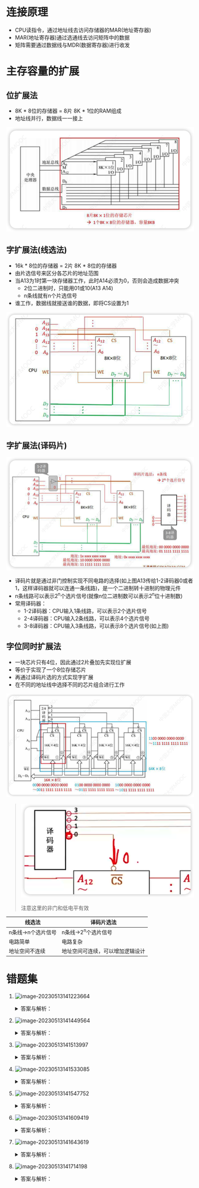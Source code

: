 # 连接原理

- CPU读指令，通过地址线去访问存储器的MAR(地址寄存器)
- MAR(地址寄存器)通过选通线去访问矩阵中的数据
- 矩阵需要通过数据线与MDR(数据寄存器)进行收发

# 主存容量的扩展

## 位扩展法

- 8K * 8位的存储器 = 8片 8K * 1位的RAM组成
- 地址线并行，数据线一一接上

![image-20230511200501815](../../assets/images/image-20230511200501815.png)

## 字扩展法(线选法)

- 16k * 8位的存储器 = 2片 8K * 8位的存储器
- 由片选信号来区分各芯片的地址范围
- 当A13为1时第一块存储器工作，此时A14必须为0，否则会造成数据冲突
  - 2位二进制时，只能用01或10(A13 A14)
  - n条线就有n个片选信号
- 谁工作，数据线就接送谁的数据，即将CS设置为1

![image-20230511200928880](../../assets/images/image-20230511200928880.png)

## 字扩展法(译码片)

![image-20230511202001081](../../assets/images/image-20230511202001081.png)

- 译码片就是通过非门控制实现不同电路的选择(如上图A13传给1-2译码器0或者1，这样译码器就可以连通一条线路)，是一个二进制转十进制的物理元件
- n条线路可以表示2<sup>n</sup>个选片信号(就像n位二进制数可以表示2<sup>n</sup>位十进制数)
- 常用译码器：
  - 1-2译码器：CPU输入1条线路，可以表示2个选片信号
  - 2-4译码器：CPU输入2条线路，可以表示4个选片信号
  - 3-8译码器：CPU输入3条线路，可以表示8个选片信号(如上图)

## 字位同时扩展法

- 一块芯片只有4位，因此通过2片叠加先实现位扩展
- 等价于实现了一个8位存储芯片
- 再通过译码片选的方式实现字扩展
- 在不同的地址线中选择不同的芯片组合进行工作

![image-20230511203250950](../../assets/images/image-20230511203250950.png)

> ![image-20230511204612448](../../assets/images/image-20230511204612448.png)
>
> 注意这里的非门和低电平有效

| 线选法             | 译码片选法                       |
| ------------------ | -------------------------------- |
| n条线->n个选片信号 | n条线->2<sup>n</sup>个选片信号   |
| 电路简单           | 电路复杂                         |
| 地址空间不连续     | 地址空间可连续，可以增加逻辑设计 |

# 错题集

1. ![image-20230513141223664](/Users/tippy/Library/Mobile%20Documents/iCloud~md~obsidian/Documents/ds/assets/images/image-20230513141223664.png)

   <details>
     <summary>答案与解析：</summary>
     <br />
     答案： A
     <br />
     解析：<br />
     4B = 32bit = 32位<br />
     用8位存储芯片构造成32位需要位扩展，变成8K * 32位 = 32KB<br />
     所以不需要再进行字扩展
   </details>

2. ![image-20230513141449564](/Users/tippy/Library/Mobile%20Documents/iCloud~md~obsidian/Documents/ds/assets/images/image-20230513141449564.png)

   <details>
     <summary>答案与解析：</summary>
     <br />
     答案： A
     <br />
     解析：<br />
     4K * 4位扩展成16KB需要8块存储芯片<br />
     如果16KB的存储器是32K * 4位，需要15根地址线，其中存储芯片用log<sub>2</sub>4K = 12根，所以需要3根地址线作为地址线输入，答案都给的两根所以存储器不是4位<br />
     如果是16K * 8位，需要log<sup>2</sup>16K = 14根地址线，存储芯片用12根所以剩下2根作为地址线输入，四个选项都是2根所以16KB的存储器是16K * 8位<br />
     这里的地址总线是从高位往低位排的，所以12根地址线是A<sup>4</sup> - A<sup>15</sup><br />
     再往前两根就是译码器输入的地址线，即A<sup>3</sup>和A<sup>2</sup>
     <img src="/Users/tippy/Library/Mobile%20Documents/iCloud~md~obsidian/Documents/ds/assets/images/image-20230513144620702.png" alt="image-20230513144620702" />
   </details>

3. ![image-20230513141513997](/Users/tippy/Library/Mobile%20Documents/iCloud~md~obsidian/Documents/ds/assets/images/image-20230513141513997.png)

   <details>
     <summary>答案与解析：</summary>
     <br />
     答案： D
     <br />
     解析：<br />
     CFFFF H - 90000 H + 1= 40000 H = 2<sup>18</sup> = 256K<br />
     按字节编址，一个地址是8位所以总容量为 256K * 8位<br />
     (256K * 8位) / (16K * 8位) = 16
   </details>

4. ![image-20230513141533085](/Users/tippy/Library/Mobile%20Documents/iCloud~md~obsidian/Documents/ds/assets/images/image-20230513141533085.png)

   <details>
     <summary>答案与解析：</summary>
     <br />
     答案： D
     <br />
     解析：<br />
     8个高位地址为片选译码所以把四个选项的前8位写出来就是<br />
     A. 1<font color="green">01</font><font color="grey">0</font> 1<font color="grey">0</font>11		B.1<font color="green">01</font><font color="grey">1</font> 1<font color="grey">0</font>11<br />
     C. 1<font color="green">11</font><font color="grey">0</font> 1<font color="grey">1</font>11		D.1<font color="green">11</font><font color="grey">1</font> 1<font color="grey">1</font>10<br />
     灰色的是不生效线路，绿色部分有一个1即可输出1(题目中的A17和A18)<br />
     低电平生效所以译码输出为0，前面有非门所以译码器应该输出1<br />
     译码器中进行与运算，如果出现0就会导致输出0，即译码输出1，所接芯片不生效<br />
     四个选项中只有D选项的A12位置为0导致最后译码输出为1
   </details>

5. ![image-20230513141547752](/Users/tippy/Library/Mobile%20Documents/iCloud~md~obsidian/Documents/ds/assets/images/image-20230513141547752.png)

   <details>
     <summary>答案与解析：</summary>
     <br />
     答案： D
     <br />
     解析：<br />
     <img src="/Users/tippy/Library/Mobile%20Documents/iCloud~md~obsidian/Documents/ds/assets/images/image-20230513152214311.png" alt="image-20230513152214311" />
   </details>

6. ![image-20230513141609419](/Users/tippy/Library/Mobile%20Documents/iCloud~md~obsidian/Documents/ds/assets/images/image-20230513141609419.png)

   <details>
     <summary>答案与解析：</summary>
     <br />
     答案： D
     <br />
     解析：<br />
     主存地址空间决定MAR位数，组成的32MB的主存储器只是没有把主存地址空间全部用完<br />
     64MB = 2<sup>26</sup>B<br />
     所以至少为26位
   </details>

7. ![image-20230513141643619](/Users/tippy/Library/Mobile%20Documents/iCloud~md~obsidian/Documents/ds/assets/images/image-20230513141643619.png)

   <details>
     <summary>答案与解析：</summary>
     <br />
     答案： C
     <br />
     解析：<br />
     依题意，这是一个 r * c位的芯片，r*c=2K*1=2<sup>11</sup><br />
     DRAM使用行列地址线复用技术，所以存储阵列越接近正方形越好，即r和c差值越小越好<br />
     为了减少刷新，行越少越好(按行刷新)，所以选C
   </details>

8. ![image-20230513141714198](/Users/tippy/Library/Mobile%20Documents/iCloud~md~obsidian/Documents/ds/assets/images/image-20230513141714198.png)

   <details>
     <summary>答案与解析：</summary>
     <br />
     答案： D
     <br />
     解析：<br />
     3F FFFFH - 00 0000H + 1 = 40 0000H = 2<sup>22</sup>个地址<br />
     按字编址且字长为32位，所以存储芯片为 2<sup>22</sup> * 32bit = 2<sup>27</sup>bit<br />
     2<sup>27</sup>bit / 2<sup>19</sup>*8bit = 2<sup>5</sup> = 32
   </details>
